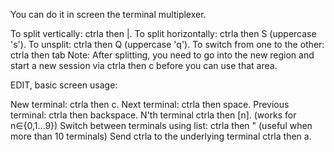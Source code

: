 You can do it in screen the terminal multiplexer.

To split vertically: ctrla then |.
To split horizontally: ctrla then S (uppercase 's').
To unsplit: ctrla then Q (uppercase 'q').
To switch from one to the other: ctrla then tab
Note: After splitting, you need to go into the new region and start a new session via ctrla then c before you can use that area.

EDIT, basic screen usage:

New terminal: ctrla then c.
Next terminal: ctrla then space.
Previous terminal: ctrla then backspace.
N'th terminal ctrla then [n]. (works for n∈{0,1…9})
Switch between terminals using list: ctrla then " (useful when more than 10 terminals)
Send ctrla to the underlying terminal ctrla then a.